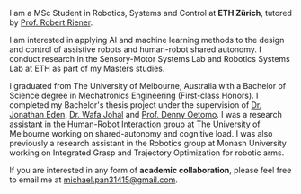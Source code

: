 I am a MSc Student in Robotics, Systems and Control at **ETH Zürich**, tutored by [Prof. Robert Riener](https://sms.hest.ethz.ch/the-group/team/robert-riener.html).

I am interested in applying AI and machine learning methods to the design and control of assistive robots and human-robot shared autonomy. I conduct research in the Sensory-Motor Systems Lab and Robotics Systems Lab at ETH as part of my Masters studies.

I graduated from The University of Melbourne, Australia with a Bachelor of Science degree in Mechatronics Engineering (First-class Honors). I completed my Bachelor's thesis project under the supervision of [Dr. Jonathan Eden](https://findanexpert.unimelb.edu.au/profile/453579-jonathan-eden), [Dr. Wafa Johal](https://findanexpert.unimelb.edu.au/profile/892823-wafa-johal-benkaouar-johal) and [Prof. Denny Oetomo](https://findanexpert.unimelb.edu.au/profile/188333-denny-oetomo). I was a research assistant in the Human-Robot Interaction group at The University of Melbourne working on shared-autonomy and cognitive load. I was also previously a research assistant in the Robotics group at Monash University working on Integrated Grasp and Trajectory Optimization for robotic arms.

If you are interested in any form of **academic collaboration**, please feel free to email me at [michael.pan31415@gmail.com](mailto:michael.pan31415@gmail.com). 
